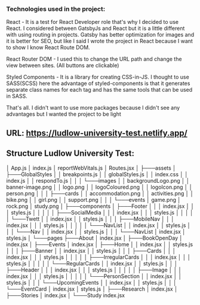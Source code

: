 ### Technologies used in the project: 
React - It is a test for React Developer role that's why I decided to use React. I considered between GatsbyJs and React but it is a little different with using routing in projects. Gatsby has better optimization for images and it is better for SEO, but like I said I wrote the project in React because I want to show I know React Route DOM.

React Router DOM - I used this to change the URL path and change the view between sites. (All buttons are clickable)

Styled Components - It is a library for creating CSS-in-JS. I thought to use SASS(SCSS) here the advantage of styled-components is that it generates separate class names for each tag and has the same tools that can be used in SASS.

That's all. I didn't want to use more packages because I didn't see any advantages but I wanted the project to be light

## URL:  https://ludlow-university-test.netlify.app/

## Structure Ludlow University Test: 
│   App.js
│   index.js
│   reportWebVitals.js
│   Routes.jsx
│
├───assets
│   ├───GlobalStyles
│   │       breakpoints.js
│   │       globalStyles.js
│   │       index.css
│   │       index.js
│   │       respondTo.js
│   │
│   └───images
│       │   backgroundLogo.png
│       │   banner-image.png
│       │   logo.png
│       │   logoColoured.png
│       │   logoIcon.png
│       │   person.png
│       │
│       ├───cards
│       │       accommodation.png
│       │       activities.png
│       │       bike.png
│       │       girl.png
│       │       support.png
│       │
│       └───events
│               game.png
│               rock.png
│               study.png
│
├───components
│   ├───Footer
│   │   │   index.jsx
│   │   │   styles.js
│   │   │
│   │   ├───SocialMedia
│   │   │       index.jsx
│   │   │       styles.js
│   │   │
│   │   └───Twett
│   │           index.jsx
│   │           styles.js
│   │
│   ├───MobileNav
│   │   │   index.jsx
│   │   │   styles.js
│   │   │
│   │   └───NavList
│   │           index.jsx
│   │           styles.js
│   │
│   └───Nav
│       │   index.jsx
│       │   styles.js
│       │
│       └───NavList
│               index.jsx
│               styles.js
│
└───pages
    ├───About
    │       index.jsx
    │
    ├───BookOpenDay
    │       index.jsx
    │
    ├───Events
    │       index.jsx
    │
    ├───Home
    │   │   index.jsx
    │   │   styles.js
    │   │
    │   ├───Banner
    │   │       index.jsx
    │   │       styles.js
    │   │
    │   ├───Cards
    │   │   │   index.jsx
    │   │   │   styles.js
    │   │   │
    │   │   ├───IrregularCards
    │   │   │       index.jsx
    │   │   │       styles.js
    │   │   │
    │   │   └───RegularCards
    │   │           index.jsx
    │   │           styles.js
    │   │
    │   ├───Header
    │   │   │   index.jsx
    │   │   │   styles.js
    │   │   │
    │   │   ├───Image
    │   │   │       index.jsx
    │   │   │       styles.js
    │   │   │
    │   │   └───PersonSection
    │   │           index.jsx
    │   │           styles.js
    │   │
    │   └───UpcomingEvents
    │       │   index.jsx
    │       │   styles.js
    │       │
    │       └───EventCard
    │               index.jsx
    │               styles.js
    │
    ├───Research
    │       index.jsx
    │
    ├───Stories
    │       index.jsx
    │
    └───Study
            index.jsx